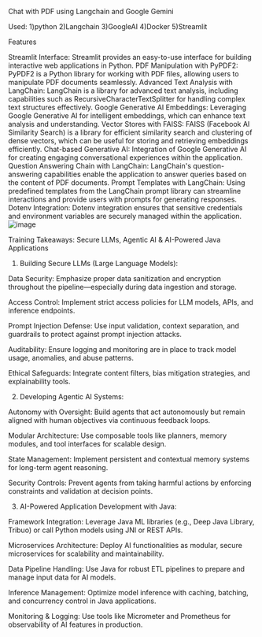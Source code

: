 Chat with PDF using Langchain and Google Gemini

Used: 
1)python
2)Langchain
3)GoogleAI
4)Docker
5)Streamlit


Features

Streamlit Interface: Streamlit provides an easy-to-use interface for building interactive web applications in Python.
PDF Manipulation with PyPDF2: PyPDF2 is a Python library for working with PDF files, allowing users to manipulate PDF documents seamlessly.
Advanced Text Analysis with LangChain: LangChain is a library for advanced text analysis, including capabilities such as RecursiveCharacterTextSplitter for handling complex text structures effectively.
Google Generative AI Embeddings: Leveraging Google Generative AI for intelligent embeddings, which can enhance text analysis and understanding.
Vector Stores with FAISS: FAISS (Facebook AI Similarity Search) is a library for efficient similarity search and clustering of dense vectors, which can be useful for storing and retrieving embeddings efficiently.
Chat-based Generative AI: Integration of Google Generative AI for creating engaging conversational experiences within the application.
Question Answering Chain with LangChain: LangChain's question-answering capabilities enable the application to answer queries based on the content of PDF documents.
Prompt Templates with LangChain: Using predefined templates from the LangChain prompt library can streamline interactions and provide users with prompts for generating responses.
Dotenv Integration: Dotenv integration ensures that sensitive credentials and environment variables are securely managed within the application.
![image](https://github.com/hellocloud-team/ragbasedchat/assets/163302215/1732d9b7-803a-4f67-b0d1-18721100fd84)





Training Takeaways: Secure LLMs, Agentic AI & AI-Powered Java Applications

1. Building Secure LLMs (Large Language Models):

Data Security: Emphasize proper data sanitization and encryption throughout the pipeline—especially during data ingestion and storage.

Access Control: Implement strict access policies for LLM models, APIs, and inference endpoints.

Prompt Injection Defense: Use input validation, context separation, and guardrails to protect against prompt injection attacks.

Auditability: Ensure logging and monitoring are in place to track model usage, anomalies, and abuse patterns.

Ethical Safeguards: Integrate content filters, bias mitigation strategies, and explainability tools.


2. Developing Agentic AI Systems:

Autonomy with Oversight: Build agents that act autonomously but remain aligned with human objectives via continuous feedback loops.

Modular Architecture: Use composable tools like planners, memory modules, and tool interfaces for scalable design.

State Management: Implement persistent and contextual memory systems for long-term agent reasoning.

Security Controls: Prevent agents from taking harmful actions by enforcing constraints and validation at decision points.


3. AI-Powered Application Development with Java:

Framework Integration: Leverage Java ML libraries (e.g., Deep Java Library, Tribuo) or call Python models using JNI or REST APIs.

Microservices Architecture: Deploy AI functionalities as modular, secure microservices for scalability and maintainability.

Data Pipeline Handling: Use Java for robust ETL pipelines to prepare and manage input data for AI models.

Inference Management: Optimize model inference with caching, batching, and concurrency control in Java applications.

Monitoring & Logging: Use tools like Micrometer and Prometheus for observability of AI features in production.
